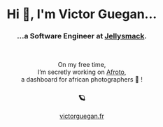 <h1 align="center">Hi 👋, I'm Victor Guegan...</h1>
<h3 align="center">...a Software Engineer at <a href="https://www.jellysmack.com/">Jellysmack</a>.</h3>
<br/>

<p align="center">
  On my free time, <br/> I’m secretly working on <a href="https://afroto.com/">Afroto</a>,<br/>a dashboard for african photographers 📸 !
</p>
 <h3 align="center">🪐</h3>
 
<p align="center"><a href="victorguegan.fr">victorguegan.fr</a</p>
